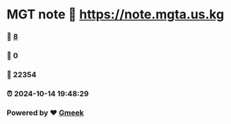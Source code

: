 # MGT note :link: https://note.mgta.us.kg 
### :page_facing_up: [8](https://note.mgta.us.kg/tag.html) 
### :speech_balloon: 0 
### :hibiscus: 22354 
### :alarm_clock: 2024-10-14 19:48:29 
### Powered by :heart: [Gmeek](https://github.com/Meekdai/Gmeek)
